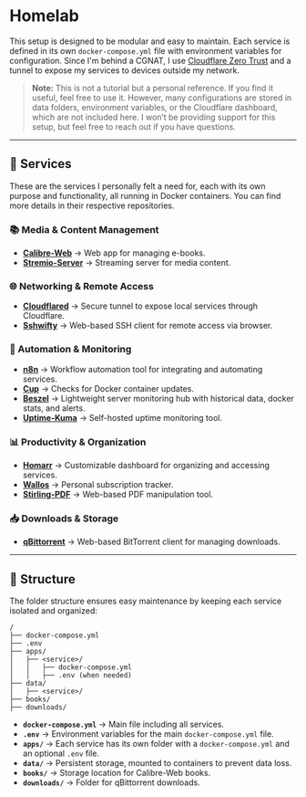 # Homelab

This setup is designed to be modular and easy to maintain. Each service is defined in its own `docker-compose.yml` file with environment variables for configuration. Since I'm behind a CGNAT, I use [Cloudflare Zero Trust](https://www.cloudflare.com/zero-trust/) and a tunnel to expose my services to devices outside my network.

> **Note:** This is not a tutorial but a personal reference. If you find it useful, feel free to use it. However, many configurations are stored in data folders, environment variables, or the Cloudflare dashboard, which are not included here. I won’t be providing support for this setup, but feel free to reach out if you have questions.

---

## 🚀 Services

These are the services I personally felt a need for, each with its own purpose and functionality, all running in Docker containers. You can find more details in their respective repositories.

### 📚 Media & Content Management

- [**Calibre-Web**](https://github.com/janeczku/calibre-web) → Web app for managing e-books.
- [**Stremio-Server**](https://www.stremio.com/) → Streaming server for media content.

### 🌐 Networking & Remote Access

- [**Cloudflared**](https://github.com/cloudflare/cloudflared) → Secure tunnel to expose local services through Cloudflare.
- [**Sshwifty**](https://github.com/nirui/sshwifty) → Web-based SSH client for remote access via browser.

### 🔄 Automation & Monitoring

- [**n8n**](https://github.com/n8n-io/n8n) → Workflow automation tool for integrating and automating services.
- [**Cup**](https://github.com/sergi0g/cup) → Checks for Docker container updates.
- [**Beszel**](https://github.com/henrygd/beszel) → Lightweight server monitoring hub with historical data, docker stats, and alerts.
- [**Uptime-Kuma**](https://github.com/louislam/uptime-kuma) → Self-hosted uptime monitoring tool.

### 📊 Productivity & Organization

- [**Homarr**](https://github.com/homarr-labs/homarr) → Customizable dashboard for organizing and accessing services.
- [**Wallos**](https://github.com/ellite/Wallos) → Personal subscription tracker.
- [**Stirling-PDF**](https://github.com/Stirling-Tools/Stirling-PDF) → Web-based PDF manipulation tool.

### 📥 Downloads & Storage

- [**qBittorrent**](https://github.com/qbittorrent/qBittorrent) → Web-based BitTorrent client for managing downloads.

---

## 📂 Structure

The folder structure ensures easy maintenance by keeping each service isolated and organized:

```
/
├── docker-compose.yml
├── .env
├── apps/
│   ├── <service>/
│   │   ├── docker-compose.yml
│   │   ├── .env (when needed)
├── data/
│   ├── <service>/
├── books/
├── downloads/
```

- **`docker-compose.yml`** → Main file including all services.
- **`.env`** → Environment variables for the main `docker-compose.yml` file.
- **`apps/`** → Each service has its own folder with a `docker-compose.yml` and an optional `.env` file.
- **`data/`** → Persistent storage, mounted to containers to prevent data loss.
- **`books/`** → Storage location for Calibre-Web books.
- **`downloads/`** → Folder for qBittorrent downloads.